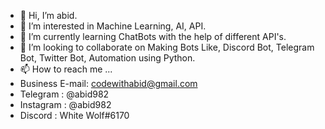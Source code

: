 - 👋 Hi, I’m abid.
- 👀 I’m interested in Machine Learning, AI, API.
- 🌱 I’m currently learning ChatBots with the help of different API's.
- 💞️ I’m looking to collaborate on Making Bots Like, Discord Bot, Telegram Bot, Twitter Bot, Automation using Python.
- 📫 How to reach me ...
- Business E-mail: codewithabid@gmail.com
- Telegram : @abid982
- Instagram : @abid982
- Discord : White Wolf#6170

<!---
codewithabid/codewithabid is a ✨ special ✨ repository because its `README.md` (this file) appears on your GitHub profile.
You can click the Preview link to take a look at your changes.
--->
